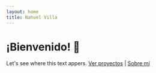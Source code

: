 ```yaml
---
layout: home
title: Nahuel Villa
---
```


# ¡Bienvenido! 👋  
Let's see where this text appers.
[Ver proyectos](/projects/) | [Sobre mí](/about/)
